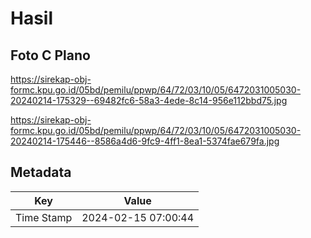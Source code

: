 # Hasil

## Foto C Plano

https://sirekap-obj-formc.kpu.go.id/05bd/pemilu/ppwp/64/72/03/10/05/6472031005030-20240214-175329--69482fc6-58a3-4ede-8c14-956e112bbd75.jpg

https://sirekap-obj-formc.kpu.go.id/05bd/pemilu/ppwp/64/72/03/10/05/6472031005030-20240214-175446--8586a4d6-9fc9-4ff1-8ea1-5374fae679fa.jpg


## Metadata

| Key        | Value               |
| ---------- | ------------------- |
| Time Stamp | 2024-02-15 07:00:44 |




